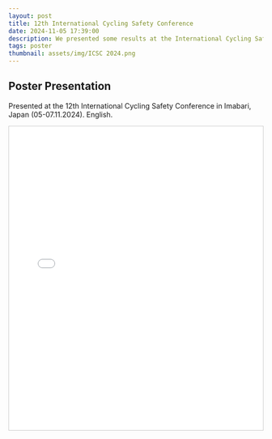 ```yaml
---
layout: post
title: 12th International Cycling Safety Conference
date: 2024-11-05 17:39:00
description: We presented some results at the International Cycling Safety Conference in Imabari, Japan, from Nov. 05-07, 2024.
tags: poster
thumbnail: assets/img/ICSC 2024.png
---
```


## Poster Presentation
Presented at the 12th International Cycling Safety Conference in Imabari, Japan (05-07.11.2024). English.

<div style="overflow: auto; height: 600px; border: 1px solid #ccc;">
    <iframe src="/assets/pdf/HKA_Poster_A0-Intl Cycling Conference, Imabari.pdf" width="100%" height="600px" style="border: none;"></iframe>
</div>
